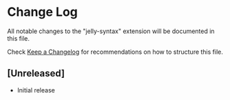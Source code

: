 # Change Log

All notable changes to the "jelly-syntax" extension will be documented in this file.

Check [Keep a Changelog](http://keepachangelog.com/) for recommendations on how to structure this file.

## [Unreleased]

- Initial release
